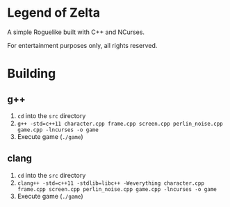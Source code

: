 # Legend of Zelta

A simple Roguelike built with C++ and NCurses.

For entertainment purposes only, all rights reserved. 

# Building

## g++
1. `cd` into the `src` directory
2. `g++ -std=c++11 character.cpp frame.cpp screen.cpp perlin_noise.cpp  game.cpp -lncurses -o game`
3. Execute game (`./game`)

## clang
1. `cd` into the `src` directory
2. `clang++ -std=c++11 -stdlib=libc++ -Weverything character.cpp frame.cpp screen.cpp perlin_noise.cpp game.cpp -lncurses -o game`
3. Execute game (`./game`)

